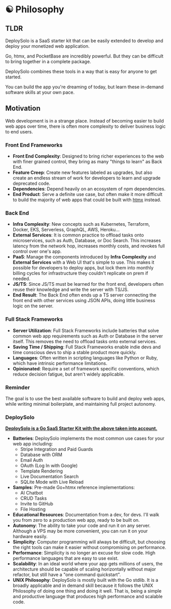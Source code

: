 # ☯️ Philosophy
## TLDR
DeploySolo is a SaaS starter kit that can be easily extended to develop and deploy your monetized web application.

Go, htmx, and PocketBase are incredibly powerful. But they can be difficult to bring together in a complete package.

DeploySolo combines these tools in a way that is easy for anyone to get started.

You can build the app you're dreaming of today, but learn these in-demand software skills at your own pace.

## Motivation
Web development is in a strange place. Instead of becoming easier to build web apps over time, there is often more complexity to deliver business logic to end users.

### Front End Frameworks
- **Front End Complexity**: Designed to bring richer experiences to the web with finer grained control, they bring as many "things to learn" as Back End.
- **Feature Creep**: Create new features labeled as upgrades, but also create an endless stream of work for developers to learn and upgrade deprecated code.
- **Dependencies**: Depend heavily on an ecosystem of npm dependencies.
- **End Product**: Serve a definite use case, but often make it more difficult to build the majority of web apps that could be built with [htmx](https://htmx.org/) instead.

### Back End
- **Infra Complexity**: New concepts such as Kubernetes, Terraform, Docker, EKS, Serverless, GraphQL, AWS, Heroku...
- **External Services**: It is common practice to offload tasks onto microservices, such as Auth, Database, or Doc Search. This increases latency from the network hop, increases monthly costs, and revokes full control over one's app.
- **PaaS**: Manage the components introduced by **Infra Complexity** and **External Services** with a Web UI that's simple to use. This makes it possible for developers to deploy apps, but lock them into monthly billing cycles for infrastructure they couldn't replicate on prem if needed.
- **JS/TS**: Since JS/TS must be learned for the front end, developers often reuse their knowledge and write the server with TS/JS.
- **End Result**: The Back End often ends up a TS server connecting the front end with other services using JSON APIs, doing little business logic on the server.

### Full Stack Frameworks
- **Server Utilization**: Full Stack Frameworks include batteries that solve common web app requirements such as Auth or Database in the server itself. This removes the need to offload tasks onto external services.
- **Saving Time / Shipping**: Full Stack Frameworks enable indie devs and time conscious devs to ship a stable product more quickly.
- **Languages**: Often written in scripting languages like Python or Ruby, which have intrinsic performance limitations.
- **Opinionated**: Require a set of framework specific conventions, which reduce decision fatigue, but aren't widely applicable.

### Reminder
The goal is to use the best available software to build and deploy web apps, while writing minimal boilerplate, and maintaining full project autonomy.

### DeploySolo
<b><u>DeploySolo is a Go SaaS Starter Kit with the above taken into account.</u></b>

- **Batteries**: DeploySolo implements the most common use cases for your web app including:
    - Stripe Integration and Paid Guards
    - Database with ORM
    - Email Auth
    - OAuth (Log In with Google)
    - Template Rendering
    - Live Documentation Search
    - SQLite Mode with Live Reload
- **Samples**: Pre-made Go+htmx reference implementations:
    - AI Chatbot
    - CRUD Tasks
    - Invite to GitHub
    - File Hosting
- **Educational Resources**: Documentation from a dev, for devs. I'll walk you from zero to a production web app, ready to be built on.
- **Autonomy**: The ability to take your code and run it on any server. Although a VPS may be more convenient, you can run it on your hardware easily.
- **Simplicity**: Computer programming will always be difficult, but choosing the right tools can make it easier without compromising on performance.
- **Performance**: Simplicity is no longer an excuse for slow code. High performance languages that are easy to use exist.
- **Scalability**: In an ideal world where your app gets millions of users, the architecture should be capable of scaling horizontally without major refactor, but still have a "one command quickstart". 
- **UNIX Philosophy**: DeploySolo is mostly built with the Go stdlib. It is a broadly applicable and in demand skill because it follows the UNIX Philosophy of doing one thing and doing it well. That is, being a simple and productive language that produces high performance and scalable code.
